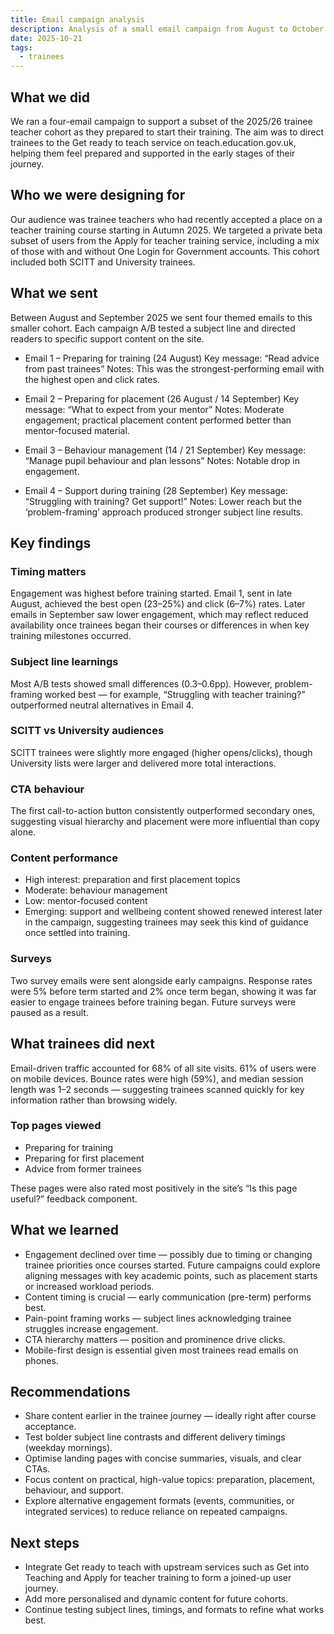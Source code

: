 ```yaml
---
title: Email campaign analysis
description: Analysis of a small email campaign from August to October
date: 2025-10-21
tags:
  - trainees 
---
```


## What we did

We ran a four-email campaign to support a subset of the 2025/26 trainee teacher cohort as they prepared to start their training. The aim was to direct trainees to the Get ready to teach service on teach.education.gov.uk, helping them feel prepared and supported in the early stages of their journey.

## Who we were designing for

Our audience was trainee teachers who had recently accepted a place on a teacher training course starting in Autumn 2025. We targeted a private beta subset of users from the Apply for teacher training service, including a mix of those with and without One Login for Government accounts. This cohort included both SCITT and University trainees.

## What we sent

Between August and September 2025 we sent four themed emails to this smaller cohort. Each campaign A/B tested a subject line and directed readers to specific support content on the site.

- Email 1 – Preparing for training (24 August)
Key message: “Read advice from past trainees”
Notes: This was the strongest-performing email with the highest open and click rates.

- Email 2 – Preparing for placement (26 August / 14 September)
Key message: “What to expect from your mentor”
Notes: Moderate engagement; practical placement content performed better than mentor-focused material.

- Email 3 – Behaviour management (14 / 21 September)
Key message: “Manage pupil behaviour and plan lessons”
Notes: Notable drop in engagement.

- Email 4 – Support during training (28 September)
Key message: “Struggling with training? Get support!”
Notes: Lower reach but the ‘problem-framing’ approach produced stronger subject line results.

## Key findings

### Timing matters

Engagement was highest before training started. Email 1, sent in late August, achieved the best open (23–25%) and click (6–7%) rates. Later emails in September saw lower engagement, which may reflect reduced availability once trainees began their courses or differences in when key training milestones occurred.

### Subject line learnings

Most A/B tests showed small differences (0.3–0.6pp). However, problem-framing worked best — for example, “Struggling with teacher training?” outperformed neutral alternatives in Email 4.

### SCITT vs University audiences

SCITT trainees were slightly more engaged (higher opens/clicks), though University lists were larger and delivered more total interactions.

### CTA behaviour

The first call-to-action button consistently outperformed secondary ones, suggesting visual hierarchy and placement were more influential than copy alone.

### Content performance

- High interest: preparation and first placement topics
- Moderate: behaviour management
- Low: mentor-focused content
- Emerging: support and wellbeing content showed renewed interest later in the campaign, suggesting trainees may seek this kind of guidance once settled into training.

### Surveys

Two survey emails were sent alongside early campaigns. Response rates were 5% before term started and 2% once term began, showing it was far easier to engage trainees before training began. Future surveys were paused as a result.

## What trainees did next

Email-driven traffic accounted for 68% of all site visits. 61% of users were on mobile devices. Bounce rates were high (59%), and median session length was 1–2 seconds — suggesting trainees scanned quickly for key information rather than browsing widely.

### Top pages viewed

- Preparing for training
- Preparing for first placement
- Advice from former trainees

These pages were also rated most positively in the site’s “Is this page useful?” feedback component.

## What we learned

- Engagement declined over time — possibly due to timing or changing trainee priorities once courses started. Future campaigns could explore aligning messages with key academic points, such as placement starts or increased workload periods.
- Content timing is crucial — early communication (pre-term) performs best.
- Pain-point framing works — subject lines acknowledging trainee struggles increase engagement.
- CTA hierarchy matters — position and prominence drive clicks.
- Mobile-first design is essential given most trainees read emails on phones.

## Recommendations

- Share content earlier in the trainee journey — ideally right after course acceptance.
- Test bolder subject line contrasts and different delivery timings (weekday mornings).
- Optimise landing pages with concise summaries, visuals, and clear CTAs.
- Focus content on practical, high-value topics: preparation, placement, behaviour, and support.
- Explore alternative engagement formats (events, communities, or integrated services) to reduce reliance on repeated campaigns.

## Next steps

- Integrate Get ready to teach with upstream services such as Get into Teaching and Apply for teacher training to form a joined-up user journey.
- Add more personalised and dynamic content for future cohorts.
- Continue testing subject lines, timings, and formats to refine what works best.
